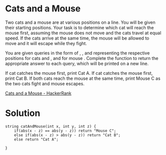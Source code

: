 # Cats and a Mouse

Two cats and a mouse are at various positions on a line. You will be given their starting positions. Your task is to determine which cat will reach the mouse first, assuming the mouse does not move and the cats travel at equal speed. If the cats arrive at the same time, the mouse will be allowed to move and it will escape while they fight.

You are given  queries in the form of , , and  representing the respective positions for cats  and , and for mouse . Complete the function  to return the appropriate answer to each query, which will be printed on a new line.

If cat  catches the mouse first, print Cat A.
If cat  catches the mouse first, print Cat B.
If both cats reach the mouse at the same time, print Mouse C as the two cats fight and mouse escapes.

[Cats and a Mouse - HackerRank](https://www.hackerrank.com/challenges/cats-and-a-mouse/problem?isFullScreen=true)

# Solution

```
string catAndMouse(int x, int y, int z) {
    if(abs(x - z) == abs(y - z)) return "Mouse C";
    else if(abs(x - z) > abs(y - z)) return "Cat B";
    else return "Cat A";

}
```